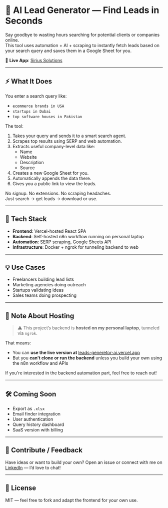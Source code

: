 # 🚀 AI Lead Generator — Find Leads in Seconds

Say goodbye to wasting hours searching for potential clients or companies online.  
This tool uses automation + AI + scraping to instantly fetch leads based on your search query and saves them in a Google Sheet for you.

🔗 **Live App**: [Sirius Solutions](https://leads.siriussolutions.xyz)

---

## ⚡ What It Does

You enter a search query like:

- `ecommerce brands in USA`
- `startups in Dubai`
- `top software houses in Pakistan`

The tool:

1. Takes your query and sends it to a smart search agent.
2. Scrapes top results using SERP and web automation.
3. Extracts useful company-level data like:
   - Name
   - Website
   - Description
   - Source
4. Creates a new Google Sheet for you.
5. Automatically appends the data there.
6. Gives you a public link to view the leads.

No signup. No extensions. No scraping headaches.  
Just search → get leads → download or use.

---

## 🧠 Tech Stack

- **Frontend**: Vercel-hosted React SPA
- **Backend**: Self-hosted n8n workflow running on personal laptop
- **Automation**: SERP scraping, Google Sheets API
- **Infrastructure**: Docker + ngrok for tunneling backend to web

---

## 💡 Use Cases

- Freelancers building lead lists
- Marketing agencies doing outreach
- Startups validating ideas
- Sales teams doing prospecting

---

## 🔐 Note About Hosting

> ⚠️ This project’s backend is **hosted on my personal laptop**, tunneled via `ngrok`.

That means:
- You can **use the live version at** [leads-generetor-ai.vercel.app](https://leads-generetor-ai.vercel.app)
- But you **can’t clone or run the backend** unless you build your own using the n8n workflow and APIs

If you're interested in the backend automation part, feel free to reach out!

---

## 🛠️ Coming Soon

- Export as `.xlsx`
- Email finder integration
- User authentication
- Query history dashboard
- SaaS version with billing

---

## 🤝 Contribute / Feedback

Have ideas or want to build your own? Open an issue or connect with me on [LinkedIn](https://www.linkedin.com/in/ukasha-zahid-46b397222/) — I’d love to chat!

---

## 📜 License

MIT — feel free to fork and adapt the frontend for your own use.
